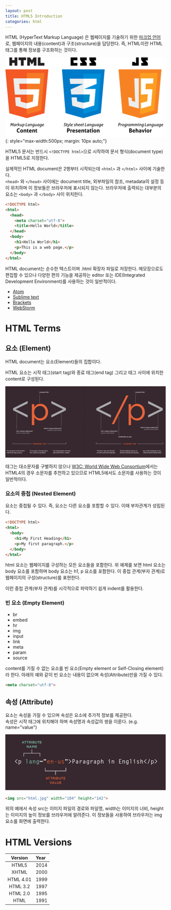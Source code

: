 ```yaml
---
layout: post
title: HTML5 Introduction
categories: html
---
```


HTML (HyperText Markup Language) 은 웹페이지를 기술하기 위한 [마크업 언어](https://ko.wikipedia.org/wiki/%EB%A7%88%ED%81%AC%EC%97%85_%EC%96%B8%EC%96%B4)로, 웹페이지의 내용(content)과 구조(structure)을 담당한다. 즉, HTML이란 HTML 태그를 통해 정보를 구조화하는 것이다.

![html5](/img/html5.png)
{: style="max-width:500px; margin: 10px auto;"}

HTML5 문서는 반드시 `<!DOCTYPE html>`으로 시작하여 문서 형식(document type)을 HTML5로 지정한다.

실제적인 HTML document은 2행부터 시작되는데 `<html>` 과 `</html>` 사이에 기술한다.  
`<head>` 와 `</head>` 사이에는 document title, 외부파일의 참조, metadata의 설정 등이 위치하며 이 정보들은 브라우저에 표시되지 않는다. 브라우저에 출력되는 대부분의 요소는 `<body>` 과 `</body>` 사이 위치한다.

```html
<!DOCTYPE html>
<html>
  <head>
    <meta charset="utf-8">
    <title>Hello World</title>
  </head>
  <body>
    <h1>Hello World</h1>
    <p>This is a web page.</p>
  </body>
</html>
```

HTML document는 순수한 텍스트이며 .html 확장자 파일로 저장한다. 메모장으로도 편집할 수 있으나 다양한 편의 기능을 제공하는 editor 또는 IDE(Integrated Development Environment)를 사용하는 것이 일반적이다.

* [Atom](https://www.atom.io/)  
* [Sublime text](https://www.sublimetext.com/)  
* [Brackets](http://brackets.io/)  
* [WebStorm](https://www.jetbrains.com/webstorm/)

# HTML Terms

## 요소 (Element)

HTML document는 요소(Element)들의 집합이다.

HTML 요소는 시작 태그(start tag)와 종료 태그(end tag) 그리고 태그 사이에 위치한 content로 구성된다.

![tag](/img/tag.png)

태그는 대소문자를 구별하지 않으나 [W3C: World Wide Web Consortium](https://www.w3.org/)에서는 HTML4의 경우 소문자를 추천하고 있으므로 HTML5에서도 소문자를 사용하는 것이 일반적이다.

### 요소의 중첩 (Nested Element)

요소는 중첩될 수 있다. 즉, 요소는 다른 요소를 포함할 수 있다. 이때 부자관계가 성립된다.

```html
<!DOCTYPE html>
<html>
  <body>
    <h1>My First Heading</h1>
    <p>My first paragraph.</p>
  </body>
</html>
```

html 요소는 웹페이지를 구성하는 모든 요소들을 포함한다. 위 예제를 보면 html 요소는 body 요소를 포함하며 body 요소는 h1, p 요소를 포함한다. 이 중첩 관계(부자 관계)로 웹페이지의 구성(structure)를 표현한다.

이런 중첩 관계(부자 관계)를 시각적으로 파악하기 쉽게 indent를 활용한다.

### 빈 요소 (Empty Element)

* br
* embed
* hr
* img
* input
* link
* meta
* param
* source

content를 가질 수 없는 요소를 빈 요소(Empty element or Self-Closing element)라 한다. 아래의 예와 같이 빈 요소는 내용이 없으며 속성(Attribute)만을 가질 수 있다.

```html
<meta charset="utf-8">
```

## 속성 (Attribute)

요소는 속성을 가질 수 있으며 속성은 요소에 추가적 정보를 제공한다.  
속성은 시작 태그에 위치해야 하며 속성명과 속성값의 쌍을 이룬다. (e.g. name="value")

![html attribute](/img/html-attribute.png)

```html
<img src="html.jpg" width="104" height="142">
```

위의 예에서 속성 src는 이미지 파일의 경로와 파일명, width는 이미지의 너비, height는 이미지의 높이 정보를 브라우저에 알려준다. 이 정보들을 사용하여 브라우저는 img 요소를 화면에 출력한다.

# HTML Versions

| Version	    | Year     |
| :---------: |:---------|
| HTML5       | 2014
| XHTML	      | 2000
| HTML 4.01   | 1999
| HTML 3.2    | 1997
| HTML 2.0    | 1995
| HTML        | 1991
